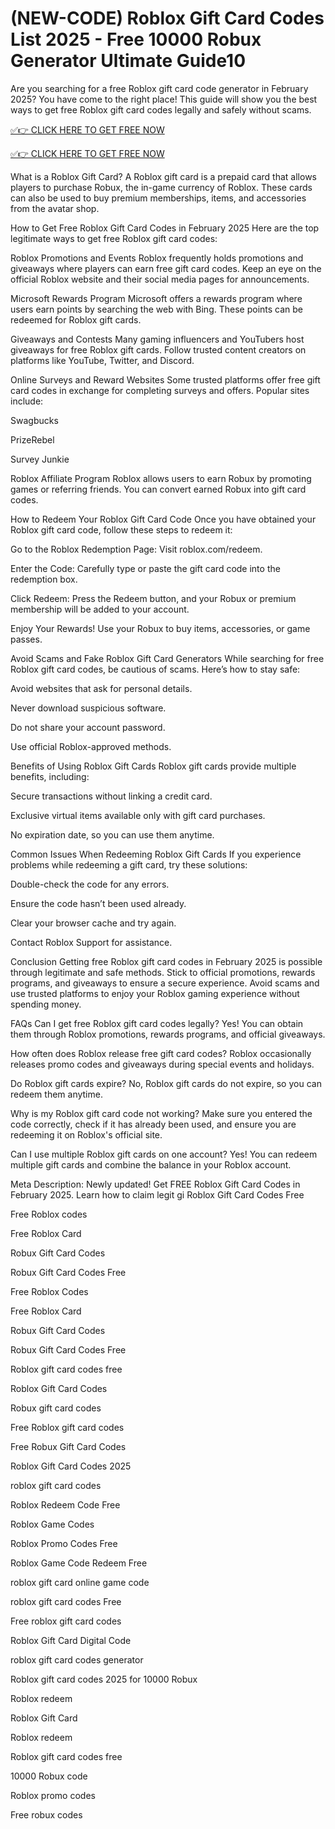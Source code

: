 # (NEW-CODE) Roblox Gift Card Codes List 2025 - Free 10000 Robux Generator Ultimate Guide10

Are you searching for a free Roblox gift card code generator in February 2025? You have come to the right place! This guide will show you the best ways to get free Roblox gift card codes legally and safely without scams.

[✅👉 CLICK HERE TO GET FREE NOW](https://shorter.me/nVzTR)


[✅👉 CLICK HERE TO GET FREE NOW](https://shorter.me/GcFa6)

What is a Roblox Gift Card?
A Roblox gift card is a prepaid card that allows players to purchase Robux, the in-game currency of Roblox. These cards can also be used to buy premium memberships, items, and accessories from the avatar shop.

How to Get Free Roblox Gift Card Codes in February 2025
Here are the top legitimate ways to get free Roblox gift card codes:

Roblox Promotions and Events
Roblox frequently holds promotions and giveaways where players can earn free gift card codes. Keep an eye on the official Roblox website and their social media pages for announcements.

Microsoft Rewards Program
Microsoft offers a rewards program where users earn points by searching the web with Bing. These points can be redeemed for Roblox gift cards.

Giveaways and Contests
Many gaming influencers and YouTubers host giveaways for free Roblox gift cards. Follow trusted content creators on platforms like YouTube, Twitter, and Discord.

Online Surveys and Reward Websites
Some trusted platforms offer free gift card codes in exchange for completing surveys and offers. Popular sites include:

Swagbucks

PrizeRebel

Survey Junkie

Roblox Affiliate Program
Roblox allows users to earn Robux by promoting games or referring friends. You can convert earned Robux into gift card codes.

How to Redeem Your Roblox Gift Card Code
Once you have obtained your Roblox gift card code, follow these steps to redeem it:

Go to the Roblox Redemption Page: Visit roblox.com/redeem.

Enter the Code: Carefully type or paste the gift card code into the redemption box.

Click Redeem: Press the Redeem button, and your Robux or premium membership will be added to your account.

Enjoy Your Rewards! Use your Robux to buy items, accessories, or game passes.

Avoid Scams and Fake Roblox Gift Card Generators
While searching for free Roblox gift card codes, be cautious of scams. Here’s how to stay safe:

Avoid websites that ask for personal details.

Never download suspicious software.

Do not share your account password.

Use official Roblox-approved methods.

Benefits of Using Roblox Gift Cards
Roblox gift cards provide multiple benefits, including:

Secure transactions without linking a credit card.

Exclusive virtual items available only with gift card purchases.

No expiration date, so you can use them anytime.

Common Issues When Redeeming Roblox Gift Cards
If you experience problems while redeeming a gift card, try these solutions:

Double-check the code for any errors.

Ensure the code hasn’t been used already.

Clear your browser cache and try again.

Contact Roblox Support for assistance.

Conclusion
Getting free Roblox gift card codes in February 2025 is possible through legitimate and safe methods. Stick to official promotions, rewards programs, and giveaways to ensure a secure experience. Avoid scams and use trusted platforms to enjoy your Roblox gaming experience without spending money.

FAQs
Can I get free Roblox gift card codes legally? Yes! You can obtain them through Roblox promotions, rewards programs, and official giveaways.

How often does Roblox release free gift card codes? Roblox occasionally releases promo codes and giveaways during special events and holidays.

Do Roblox gift cards expire? No, Roblox gift cards do not expire, so you can redeem them anytime.

Why is my Roblox gift card code not working? Make sure you entered the code correctly, check if it has already been used, and ensure you are redeeming it on Roblox's official site.

Can I use multiple Roblox gift cards on one account? Yes! You can redeem multiple gift cards and combine the balance in your Roblox account.

Meta Description: Newly updated! Get FREE Roblox Gift Card Codes in February 2025. Learn how to claim legit gi
Roblox Gift Card Codes Free

Free Roblox codes

Free Roblox Card

Robux Gift Card Codes

Robux Gift Card Codes Free

Free Roblox Codes

Free Roblox Card

Robux Gift Card Codes

Robux Gift Card Codes Free

Roblox gift card codes free

Roblox Gift Card Codes

Robux gift card codes

Free Roblox gift card codes

Free Robux Gift Card Codes

Roblox Gift Card Codes 2025

roblox gift card codes

Roblox Redeem Code Free

Roblox Game Codes

Roblox Promo Codes Free

Roblox Game Code Redeem Free

roblox gift card online game code

roblox gift card codes Free

Free roblox gift card codes

Roblox Gift Card Digital Code

roblox gift card codes generator

Roblox gift card codes 2025 for 10000 Robux

Roblox redeem

Roblox Gift Card

Roblox redeem

Roblox gift card codes free

10000 Robux code

Roblox promo codes

Free robux codes
